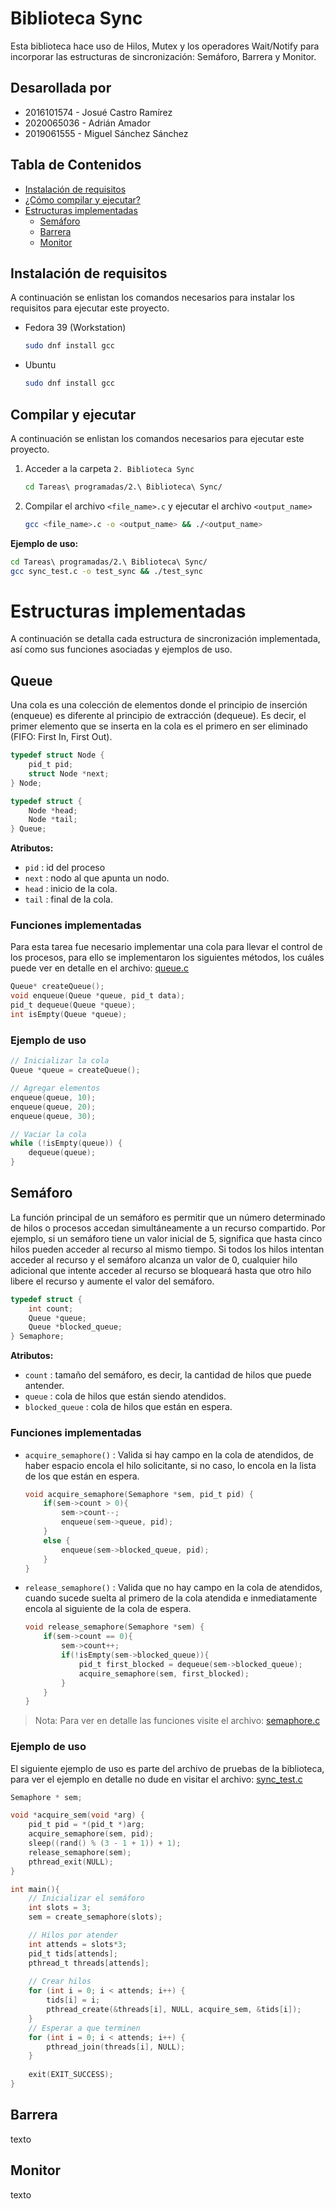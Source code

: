 # Biblioteca Sync

Esta biblioteca hace uso de Hilos, Mutex y los operadores Wait/Notify para  incorporar las estructuras de sincronización: Semáforo, Barrera y Monitor.

## Desarollada por
- 2016101574 - Josué Castro Ramírez
- 2020065036 - Adrián Amador
- 2019061555 - Miguel Sánchez Sánchez

## Tabla de Contenidos
- [Instalación de requisitos](#instalación-de-requisitos)
- [¿Cómo compilar y ejecutar?](#compilar-y-ejecutar)
- [Estructuras implementadas](#estructuras-implementadas)
    - [Semáforo](#semáforo)
    - [Barrera](#barrera)
    - [Monitor](#monitor)


## Instalación de requisitos

A continuación se enlistan los comandos necesarios para instalar los requisitos para ejecutar este proyecto.

- Fedora 39 (Workstation)
    ```bash
    sudo dnf install gcc
    ```
- Ubuntu
    ```bash
    sudo dnf install gcc
    ```

## Compilar y ejecutar

A continuación se enlistan los comandos necesarios para ejecutar este proyecto.

1. Acceder a la carpeta `2. Biblioteca Sync`
    ```bash
    cd Tareas\ programadas/2.\ Biblioteca\ Sync/
    ```
2. Compilar el archivo `<file_name>.c` y ejecutar el archivo `<output_name>`
    ```bash
    gcc <file_name>.c -o <output_name> && ./<output_name>
    ```
**Ejemplo de uso:**
```bash
cd Tareas\ programadas/2.\ Biblioteca\ Sync/
gcc sync_test.c -o test_sync && ./test_sync
```

# Estructuras implementadas

A continuación se detalla cada estructura de sincronización implementada, así como sus funciones asociadas y ejemplos de uso.

## Queue
Una cola es una colección de elementos donde el principio de inserción (enqueue) es diferente al principio de extracción (dequeue). Es decir, el primer elemento que se inserta en la cola es el primero en ser eliminado (FIFO: First In, First Out).

```C
typedef struct Node {
    pid_t pid;
    struct Node *next;
} Node;

typedef struct {
    Node *head;
    Node *tail;
} Queue;
```

**Atributos:**
- `pid` : id del proceso
- `next` : nodo al que apunta un nodo.
- `head` : inicio de la cola.
- `tail` : final de la cola.

### Funciones implementadas
Para esta tarea fue necesario implementar una cola para llevar el control de los procesos, para ello se implementaron los siguientes métodos, los cuáles puede ver en detalle en el archivo: [queue.c](https://github.com/sjcr23/SO/blob/main/Tareas%20programadas/2.%20Biblioteca%20Sync/structs/queue.c)
```C
Queue* createQueue();
void enqueue(Queue *queue, pid_t data);
pid_t dequeue(Queue *queue);
int isEmpty(Queue *queue);
```

### Ejemplo de uso

```C
// Inicializar la cola
Queue *queue = createQueue();

// Agregar elementos
enqueue(queue, 10);
enqueue(queue, 20);
enqueue(queue, 30);

// Vaciar la cola
while (!isEmpty(queue)) {
    dequeue(queue);
}
```


## Semáforo

La función principal de un semáforo es permitir que un número determinado de hilos o procesos accedan simultáneamente a un recurso compartido. Por ejemplo, si un semáforo tiene un valor inicial de 5, significa que hasta cinco hilos pueden acceder al recurso al mismo tiempo. Si todos los hilos intentan acceder al recurso y el semáforo alcanza un valor de 0, cualquier hilo adicional que intente acceder al recurso se bloqueará hasta que otro hilo libere el recurso y aumente el valor del semáforo.


```C
typedef struct {
    int count;
    Queue *queue;
    Queue *blocked_queue;
} Semaphore;
```

**Atributos:**
- `count` : tamaño del semáforo, es decir, la cantidad de hilos que puede antender.
- `queue` : cola de hilos que están siendo atendidos.
- `blocked_queue` : cola de hilos que están en espera.


### Funciones implementadas
- `acquire_semaphore()` : Valida si hay campo en la cola de atendidos, de haber espacio encola el hilo solicitante, si no caso, lo encola en la lista de los que están en espera.
    ```C
    void acquire_semaphore(Semaphore *sem, pid_t pid) {
        if(sem->count > 0){
            sem->count--;
            enqueue(sem->queue, pid);
        }
        else {
            enqueue(sem->blocked_queue, pid);
        }
    }
    ```
- `release_semaphore()` : Valida que no hay campo en la cola de atendidos, cuando sucede suelta al primero de la cola atendida e inmediatamente encola al siguiente de la cola de espera.
    ```C
    void release_semaphore(Semaphore *sem) {
        if(sem->count == 0){
            sem->count++;
            if(!isEmpty(sem->blocked_queue)){
                pid_t first_blocked = dequeue(sem->blocked_queue);
                acquire_semaphore(sem, first_blocked);
            }
        }
    }
    ```
> Nota: Para ver en detalle las funciones visite el archivo: [semaphore.c](https://github.com/sjcr23/SO/blob/main/Tareas%20programadas/2.%20Biblioteca%20Sync/structs/semaphore.c)

### Ejemplo de uso
El siguiente ejemplo de uso es parte del archivo de pruebas de la biblioteca, para ver el ejemplo en detalle no dude en visitar el archivo: [sync_test.c](https://github.com/sjcr23/SO/blob/main/Tareas%20programadas/2.%20Biblioteca%20Sync/sync_test.c)
```C
Semaphore * sem;

void *acquire_sem(void *arg) {
    pid_t pid = *(pid_t *)arg;
    acquire_semaphore(sem, pid);
    sleep((rand() % (3 - 1 + 1)) + 1);
    release_semaphore(sem);
    pthread_exit(NULL);
}

int main(){
    // Inicializar el semáforo
    int slots = 3;
    sem = create_semaphore(slots);

    // Hilos por atender
    int attends = slots*3;
    pid_t tids[attends];
    pthread_t threads[attends];
   
    // Crear hilos
    for (int i = 0; i < attends; i++) {
        tids[i] = i;
        pthread_create(&threads[i], NULL, acquire_sem, &tids[i]);
    }
    // Esperar a que terminen
    for (int i = 0; i < attends; i++) {
        pthread_join(threads[i], NULL);
    }
    
    exit(EXIT_SUCCESS);
}
```



## Barrera
texto

## Monitor
texto
